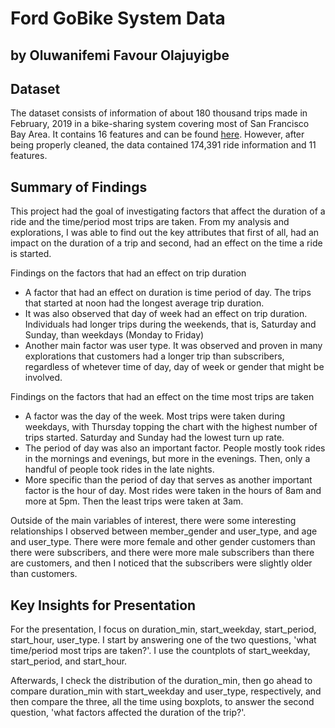 # Ford GoBike System Data

## by Oluwanifemi Favour Olajuyigbe


## Dataset

The dataset consists of information of about 180 thousand trips made in February, 2019 in a bike-sharing system covering most of San Francisco Bay Area. It contains 16 features and can be found [here](https://www.google.com/url?q=https://video.udacity-data.com/topher/2020/October/5f91cf38_201902-fordgobike-tripdata/201902-fordgobike-tripdata.csv&sa=D&source=editors&ust=1663245935030396&usg=AOvVaw3IH3CKml-he8TtayfjFHZ0). However, after being properly cleaned, the data contained 174,391 ride information and 11 features. 


## Summary of Findings

This project had the goal of investigating factors that affect the duration of a ride and the time/period most trips are taken. From my analysis and explorations, I was able to find out the key attributes that first of all, had an impact on the duration of a trip and second, had an effect on the time a ride is started.

Findings on the factors that had an effect on trip duration
- A factor that had an effect on duration is time period of day. The trips that started at noon had the longest average trip duration.
- It was also observed that day of week had an effect on trip duration. Individuals had longer trips during the weekends, that is, Saturday and Sunday, than weekdays (Monday to Friday)
- Another main factor was user type. It was observed and proven in many explorations that customers had a longer trip than subscribers, regardless of whetever time of day, day of week or gender that might be involved.

Findings on the factors that had an effect on the time most trips are taken
- A factor was the day of the week. Most trips were taken during weekdays, with Thursday topping the chart with the highest number of trips started. Saturday and Sunday had the lowest turn up rate.
- The period of day was also an important factor. People mostly took rides in the mornings and evenings, but more in the evenings. Then, only a handful of people took rides in the late nights.
- More specific than the period of day that serves as another important factor is the hour of day. Most rides were taken in the hours of 8am and more at 5pm. Then the least trips were taken at 3am.

Outside of the main variables of interest, there were some interesting relationships I observed between member_gender and user_type, and age and user_type. There were more female and other gender customers than there were subscribers, and there were more male subscribers than there are customers, and then I noticed that the subscribers were slightly older than customers.

## Key Insights for Presentation

For the presentation, I focus on duration_min, start_weekday, start_period, start_hour, user_type. I start by answering one of the two questions, 'what time/period most trips are taken?'. I use the countplots of start_weekday, start_period, and start_hour.

Afterwards, I check the distribution of the duration_min, then go ahead to compare duration_min with start_weekday and user_type, respectively, and then compare the three, all the time using boxplots, to answer the second question, 'what factors affected the duration of the trip?'.

